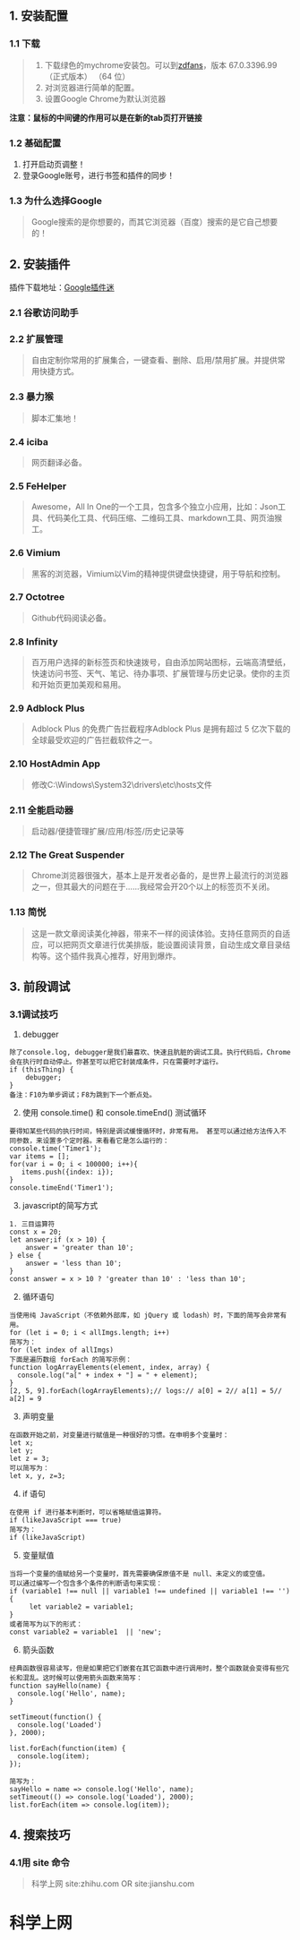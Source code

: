 ## 1. 安装配置
### 1.1 下载
> 1.	下载绿色的mychrome安装包。可以到[zdfans](http://www.zdfans.com/)，版本 67.0.3396.99（正式版本） （64 位）
> 2.	对浏览器进行简单的配置。
> 3.	设置Google Chrome为默认浏览器

**注意：鼠标的中间键的作用可以是在新的tab页打开链接**

### 1.2 基础配置

1. 打开启动页调整！
2. 登录Google账号，进行书签和插件的同步！

### 1.3 为什么选择Google

> Google搜索的是你想要的，而其它浏览器（百度）搜索的是它自己想要的！

## 2. 安装插件

插件下载地址：[Google插件迷](<https://extfans.com/>)

### 2.1 谷歌访问助手

### 2.2 扩展管理

> 自由定制你常用的扩展集合，一键查看、删除、启用/禁用扩展。并提供常用快捷方式。

### 2.3 暴力猴

>脚本汇集地！

### 2.4 iciba

> 网页翻译必备。

### 2.5 FeHelper

> Awesome，All In One的一个工具，包含多个独立小应用，比如：Json工具、代码美化工具、代码压缩、二维码工具、markdown工具、网页油猴工。

### 2.6 Vimium

> 黑客的浏览器，Vimium以Vim的精神提供键盘快捷键，用于导航和控制。

### 2.7 Octotree

> Github代码阅读必备。

### 2.8 Infinity

> 百万用户选择的新标签页和快速拨号，自由添加网站图标，云端高清壁纸，快速访问书签、天气、笔记、待办事项、扩展管理与历史记录。使你的主页和开始页更加美观和易用。

### 2.9 Adblock Plus

> Adblock Plus 的免费广告拦截程序Adblock Plus 是拥有超过 5 亿次下载的全球最受欢迎的广告拦截软件之一。

### 2.10 HostAdmin App

> 修改C:\Windows\System32\drivers\etc\hosts文件

### 2.11 全能启动器

> 启动器/便捷管理扩展/应用/标签/历史记录等

### 2.12 The Great Suspender

> Chrome浏览器很强大，基本上是开发者必备的，是世界上最流行的浏览器之一，但其最大的问题在于......我经常会开20个以上的标签页不关闭。

### 1.13 简悦

> 这是一款文章阅读美化神器，带来不一样的阅读体验。支持任意网页的自适应，可以把网页文章进行优美排版，能设置阅读背景，自动生成文章目录结构等。这个插件我真心推荐，好用到爆炸。

## 3. 前段调试
### 3.1调试技巧
1. debugger
```
除了console.log, debugger是我们最喜欢、快速且肮脏的调试工具。执行代码后，Chrome会在执行时自动停止。你甚至可以把它封装成条件，只在需要时才运行。
if (thisThing) {
    debugger;
}
备注：F10为单步调试；F8为跳到下一个断点处。
```
2. 使用 console.time() 和 console.timeEnd() 测试循环
```
要得知某些代码的执行时间，特别是调试缓慢循环时，非常有用。 甚至可以通过给方法传入不同参数，来设置多个定时器。来看看它是怎么运行的：
console.time('Timer1');
var items = [];
for(var i = 0; i < 100000; i++){
   items.push({index: i});
}
console.timeEnd('Timer1');
```
3. javascript的简写方式
```
1. 三目运算符
const x = 20;
let answer;if (x > 10) {
    answer = 'greater than 10';
} else {
    answer = 'less than 10';
}
const answer = x > 10 ? 'greater than 10' : 'less than 10';
```
2. 循环语句
```
当使用纯 JavaScript（不依赖外部库，如 jQuery 或 lodash）时，下面的简写会非常有用。
for (let i = 0; i < allImgs.length; i++)
简写为：
for (let index of allImgs)
下面是遍历数组 forEach 的简写示例：
function logArrayElements(element, index, array) {
  console.log("a[" + index + "] = " + element);
}
[2, 5, 9].forEach(logArrayElements);// logs:// a[0] = 2// a[1] = 5// a[2] = 9
```
3. 声明变量
```
在函数开始之前，对变量进行赋值是一种很好的习惯。在申明多个变量时：
let x;
let y;
let z = 3;
可以简写为：
let x, y, z=3;
```
4. if 语句
```
在使用 if 进行基本判断时，可以省略赋值运算符。
if (likeJavaScript === true)
简写为：
if (likeJavaScript)
```
5. 变量赋值
```
当将一个变量的值赋给另一个变量时，首先需要确保原值不是 null、未定义的或空值。
可以通过编写一个包含多个条件的判断语句来实现：
if (variable1 !== null || variable1 !== undefined || variable1 !== '') {
     let variable2 = variable1;
}
或者简写为以下的形式：
const variable2 = variable1  || 'new';
```
6. 箭头函数
```
经典函数很容易读写，但是如果把它们嵌套在其它函数中进行调用时，整个函数就会变得有些冗长和混乱。这时候可以使用箭头函数来简写：
function sayHello(name) {
  console.log('Hello', name);
}
 
setTimeout(function() {
  console.log('Loaded')
}, 2000);
 
list.forEach(function(item) {
  console.log(item);
});

简写为：
sayHello = name => console.log('Hello', name);
setTimeout(() => console.log('Loaded'), 2000);
list.forEach(item => console.log(item));
```

## 4. 搜索技巧
### 4.1用 site 命令
> 科学上网 site:zhihu.com OR site:jianshu.com

# 科学上网